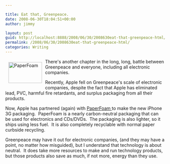 ```yaml
---

title: Eat that, Greenpeace.
date: 2008-06-30T18:04:51+00:00
author: jimmy

layout: post
guid: http://localhost:8888/2008/06/30/2008630eat-that-greenpeace-html/
permalink: /2008/06/30/2008630eat-that-greenpeace-html/
categories: Writing
---
```


  <img src="images/articles/paperfoam.gif" alt="PaperFoam" hspace="10" vspace="10" width="106" height="66" align="left" />There's another chapter in the long, long, battle between Greenpeace and everyone, including all electronic companies.</p> 
  
  <p>
    Recently, Apple fell on Greenpeace's scale of electronic companies, despite the fact that Apple has eliminated lead, PVC, harmful fire retardants, and surplus packaging from all their products.
  </p>
  
  <p>
    Now, Apple has partnered (again) with <a href="http://www.paperfoam.com" target="_blank">PaperFoam </a>to make the new iPhone 3G packaging.  PaperFoam is a nearly carbon-neutral packaging that can be used for electronics and CDs/DVDs.  The packaging is also lighter, so it ships using less fuel.  It is also completely recyclable with normal paper curbside recycling.
  </p>
  
  <p>
    Greenpeace may have it out for electronic companies, (and they may have a point, no matter how misguided), but I understand that technology is about neutral.  It does take more resources to make and run technology products, but those products also save as much, if not more, energy than they use.
  </p>
